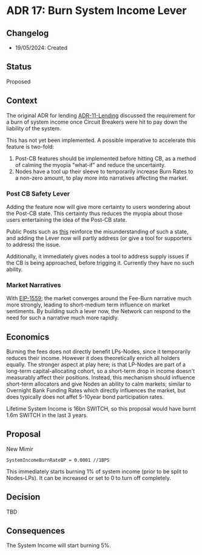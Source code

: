 # ADR 17: Burn System Income Lever

## Changelog

- 19/05/2024: Created

## Status

Proposed

## Context

The original ADR for lending [ADR-11-Lending](https://gitlab.com/switchly/switchlynode/-/blob/develop/docs/architecture/adr-011-lending.md?ref_type%253Dheads#proactive-dynamic-burn) discussed the requirement for a burn of system income once Circuit Breakers were hit to pay down the liability of the system.

This has not yet been implemented. A possible imperative to accelerate this feature is two-fold:

1. Post-CB features should be implemented before hitting CB, as a method of calming the myopia "what-if" and reduce the uncertainty.
2. Nodes have a tool up their sleeve to temporarily increase Burn Rates to a non-zero amount, to play more into narratives affecting the market.

### Post CB Safety Lever

Adding the feature now will give more certainty to users wondering about the Post-CB state. This certainty thus reduces the myopia about those users entertaining the idea of the Post-CB state.

Public Posts such as [this](https://x.com/sunnya97/status/1803137054563307540) reinforce the misunderstanding of such a state, and adding the Lever now will partly address (or give a tool for supporters to address) the issue.

Additionally, it immediately gives nodes a tool to address supply issues if the CB is being approached, before trigging it. Currently they have no such ability.

### Market Narratives

With [EIP-1559](https://ultrasound.money/); the market converges around the Fee-Burn narrative much more strongly, leading to short-medium term influence on market sentiments. By building such a lever now, the Network can respond to the need for such a narrative much more rapidly.

## Economics

Burning the fees does not directly benefit LPs-Nodes, since it temporarily reduces their income. However it does theoretically enrich all holders equally. The stronger aspect at play here; is that LP-Nodes are part of a long-term capital-allocating cohort, so a short-term drop in income doesn't measurably affect their positions. Instead, this mechanism should influence short-term allocators and give Nodes an ability to calm markets; similar to Overnight Bank Funding Rates which directly influences the market, but does typically does not affet 5-10year bond participation rates.

Lifetime System Income is 16bn SWITCH, so this proposal would have burnt 1.6m SWITCH in the last 3 years.

## Proposal

New Mimir

```text
SystemIncomeBurnRateBP = 0.0001 //1BPS
```

This immediately starts burning 1% of system income (prior to be split to Nodes-LPs). It can be increased or set to 0 to turn off completely.

## Decision

TBD

## Consequences

The System Income will start burning 5%.
